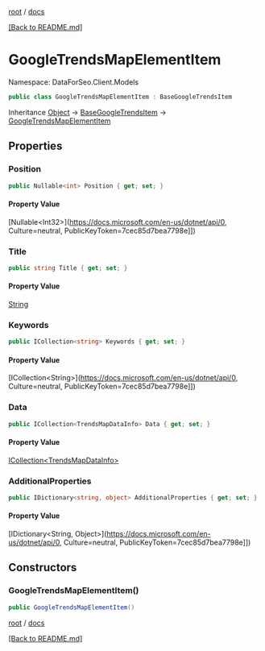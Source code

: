 [root](./../ "root") / [docs](./ "docs")

[[Back to README.md]](./../README.md "[Back to README.md]")

# GoogleTrendsMapElementItem

Namespace: DataForSeo.Client.Models

```csharp
public class GoogleTrendsMapElementItem : BaseGoogleTrendsItem
```

Inheritance [Object](https://docs.microsoft.com/en-us/dotnet/api/Object) → [BaseGoogleTrendsItem](./BaseGoogleTrendsItem.md) → [GoogleTrendsMapElementItem](./GoogleTrendsMapElementItem.md)

## Properties

### **Position**

```csharp
public Nullable<int> Position { get; set; }
```

#### Property Value

[Nullable&lt;Int32&gt;](https://docs.microsoft.com/en-us/dotnet/api/0, Culture=neutral, PublicKeyToken=7cec85d7bea7798e]])<br>

### **Title**

```csharp
public string Title { get; set; }
```

#### Property Value

[String](https://docs.microsoft.com/en-us/dotnet/api/String)<br>

### **Keywords**

```csharp
public ICollection<string> Keywords { get; set; }
```

#### Property Value

[ICollection&lt;String&gt;](https://docs.microsoft.com/en-us/dotnet/api/0, Culture=neutral, PublicKeyToken=7cec85d7bea7798e]])<br>

### **Data**

```csharp
public ICollection<TrendsMapDataInfo> Data { get; set; }
```

#### Property Value

[ICollection&lt;TrendsMapDataInfo&gt;](./TrendsMapDataInfo.md)<br>

### **AdditionalProperties**

```csharp
public IDictionary<string, object> AdditionalProperties { get; set; }
```

#### Property Value

[IDictionary&lt;String, Object&gt;](https://docs.microsoft.com/en-us/dotnet/api/0, Culture=neutral, PublicKeyToken=7cec85d7bea7798e]])<br>

## Constructors

### **GoogleTrendsMapElementItem()**

```csharp
public GoogleTrendsMapElementItem()
```

[root](./../ "root") / [docs](./ "docs")

[[Back to README.md]](./../README.md "[Back to README.md]")